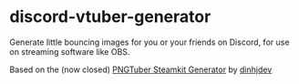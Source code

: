 # discord-vtuber-generator
Generate little bouncing images for you or your friends on Discord, for use on streaming software like OBS.

Based on the (now closed) [PNGTuber Steamkit Generator](https://dinhjdev.github.io/PNGTuber-Streamkit-Generator/) by [dinhjdev](https://github.com/dinhjdev)
